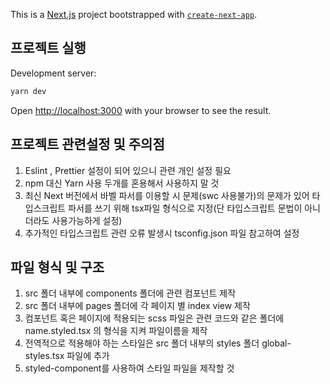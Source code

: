 This is a [Next.js](https://nextjs.org/) project bootstrapped with [`create-next-app`](https://github.com/vercel/next.js/tree/canary/packages/create-next-app).

## 프로젝트 실행

Development server:

```bash
yarn dev
```

Open [http://localhost:3000](http://localhost:3000) with your browser to see the result.

## 프로젝트 관련설정 및 주의점

1. Eslint , Prettier 설정이 되어 있으니 관련 개인 설정 필요
2. npm 대신 Yarn 사용 두개를 혼용해서 사용하지 말 것
3. 최신 Next 버전에서 바벨 파서를 이용할 시 문제(swc 사용불가)의 문제가 있어 타입스크립트 파서를 쓰기 위해 tsx파일 형식으로 지정(단 타입스크립트 문법이 아니더라도 사용가능하게 설정)
4. 추가적인 타입스크립트 관련 오류 발생시 tsconfig.json 파일 참고하여 설정

## 파일 형식 및 구조

1. src 폴더 내부에 components 폴더에 관련 컴포넌트 제작
2. src 폴더 내부에 pages 폴더에 각 페이지 별 index view 제작
3. 컴포넌트 혹은 페이지에 적용되는 scss 파일은 관련 코드와 같은 폴더에 name.styled.tsx 의 형식을 지켜 파일이름을 제작
4. 전역적으로 적용해야 하는 스타일은 src 폴더 내부의 styles 폴더 global-styles.tsx 파일에 추가
5. styled-component를 사용하여 스타일 파일을 제작할 것

